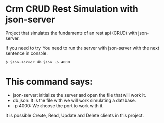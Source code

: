 # Crm CRUD Rest Simulation with json-server
Project that simulates the fundaments of an rest api (CRUD) with json-server.

If you need to try, You need to run the server with json-server with the next sentence in console.

`$ json-server db.json -p 4000`

# This command says: 
- json-server: initialize the server and open the file that will work it.
- db.json: It is the file with we will work simulating a database.
- -p 4000: We choose the port to work with it.


It is possible Create, Read, Update and Delete clients in this project.